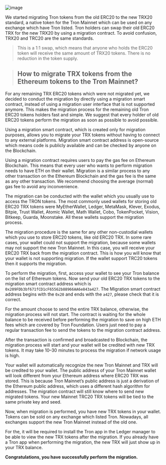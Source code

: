 ![image](https://github.com/TronixFoundation/documentation/assets/169593036/f8b7fa90-56c1-42f1-91be-a863f82b36ed)

We started migrating Tron tokens from the old ERC20 to the new TRX20 standard, a native token for the Tron Mainnet which can be used on any exchange which have Tron listed. Tron holders can swap their old ERC20 TRX for the new TRX20 by using a migration contract. To avoid confusion, TRX20 and TRC20 are the same standards.

> This is a 1:1 swap, which means that anyone who holds the ERC20 token will receive the same amount of TRX20 tokens. There is no reduction in the token supply.

> ## How to migrate TRX tokens from the Ethereum tokens to the Tron Mainnet?

For any remaining TRX ERC20 tokens which were not migrated yet, we decided to conduct the migration by directly using a migration smart contract, instead of using a migration user interface that is not supported anymore. This makes the migration process for the remaining old Tron ERC20 tokens holders fast and simple. We suggest that every holder of old ERC20 tokens perform the migration as soon as possible to avoid possible.

Using a migration smart contract, which is created only for migration purposes, allows you to migrate your TRX tokens without having to connect to any external platforms. Migration smart contract address is open-source which means code is publicly available and can be checked by anyone on the Blockchain.

Using a migration contract requires users to pay the gas fee on Ethereum Blockchain. This means that every user who wants to perform migration needs to have ETH on their wallet. Migration is a similar process to any other transaction on the Ethereum Blockchain and the gas fee is the same as any other transaction. We recommend choosing the average (normal) gas fee to avoid any inconvenience.

The migration can be conducted with the wallet which you usually use to access the TRON tokens. The most commonly used wallets for storing old ERC20 TRX tokens were MyEtherWallet, Ledger, MetaMask, Klever, Exodus, Bitpie, Trust Wallet, Atomic Wallet, Math Wallet, Cobo, TokenPocket, Vision, Bitkeep, Guarda, Moonstake. All these wallets support the migration process.

The migration procedure is the same for any other non-custodial wallets which you use to store ERC20 tokens, like old ERC20 TRX. In some rare cases, your wallet could not support the migration, because some wallets may not support the new Tron Mainnet. In this case, you will receive your ERC20 TRX back from the migration contract. This is how you will know that your wallet is not supporting migration. If the wallet support TRC20 tokens then it supports the migration.

To perform the migration, first, access your wallet to see your Tron balance on the list of Ethereum tokens. Now send your old ERC20 TRX tokens to the migration smart contract address which is `0x209FDb3bf671fCD1cF65562b88966AA6e843a427`. The Migration smart contract address begins with the `0x20` and ends with the `a427`, please check that it is correct. 

For the amount choose to send the entire TRX balance, otherwise, the migration process will not start. The contract is waiting for the whole balance to be received before performing the migration to save on high ETH fees which are covered by Tron Foundation. Users just need to pay a regular transaction fee to send the tokens to the migration contract address.

After the transaction is confirmed and broadcasted to Blockchain, the migration process will start and your wallet will be credited with new TRX tokens. It may take 10–30 minutes to process the migration if network usage is high.

Your wallet will automatically recognize the new Tron Mainnet and TRX will be credited to your wallet. The public address of your Tron Mainnet wallet will look different from your Ethereum address where ERC20 TRX was stored. This is because Tron Mainnet’s public address is just a derivation of the Ethereum public address, which uses a different hash algorithm for addresses. The migration contract will still know where to send new migrated tokens. Your new Mainnet TRC20 TRX tokens will be tied to the same private key and seed.

Now, when migration is performed, you have new TRX tokens in your wallet. Tokens can be sold on any exchange which listed Tron. Nowadays, all exchanges support the new Tron Mainnet instead of the old one.

For the, it will be required to install the Tron app in the Ledger manager to be able to view the new TRX tokens after the migration. If you already have a Tron app when performing the migration, the new TRX will just show up in your TRX balance.

**Congratulations, you have successfully perform the migration.**
